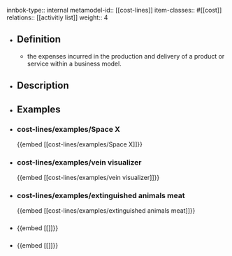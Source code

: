 innbok-type:: internal
metamodel-id:: [[cost-lines]]
item-classes:: #[[cost]]
relations:: [[activitiy list]]
weight:: 4

- ## Definition
  - the expenses incurred in the production and delivery of a product or service within a business model.
- ## Description
- ## Examples
- ### cost-lines/examples/Space X
  {{embed [[cost-lines/examples/Space X]]}}
- ### cost-lines/examples/vein visualizer
  {{embed [[cost-lines/examples/vein visualizer]]}}
- ### cost-lines/examples/extinguished animals meat
  {{embed [[cost-lines/examples/extinguished animals meat]]}}
- ### 
  {{embed [[]]}}
- ### 
  {{embed [[]]}}


